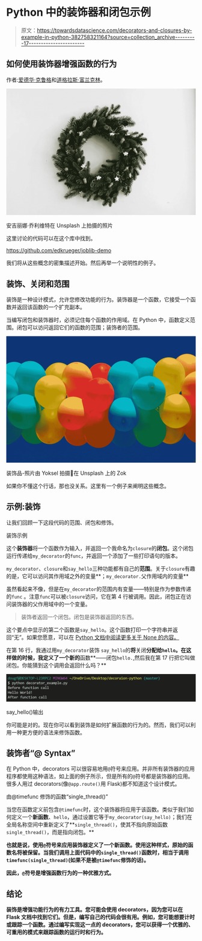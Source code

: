 # Python 中的装饰器和闭包示例

> 原文：<https://towardsdatascience.com/decorators-and-closures-by-example-in-python-382758321164?source=collection_archive---------17----------------------->

## 如何使用装饰器增强函数的行为

作者:[爱德华·克鲁格](https://www.linkedin.com/in/edkrueger/)和[道格拉斯·富兰克林](https://www.linkedin.com/in/douglas-franklin-1a3a2aa3/)。

![](img/266e9eb412a786470b91f4cd4796b6af.png)

安吉丽娜·乔利维特在 Unsplash 上拍摄的照片

这里讨论的代码可以在这个库中找到。

<https://github.com/edkrueger/joblib-demo>  

我们将从这些概念的密集描述开始。然后再举一个说明性的例子。

## 装饰、关闭和范围

装饰是一种设计模式，允许您修改功能的行为。装饰器是一个函数，它接受一个函数并返回该函数的一个扩充副本。

当编写闭包和装饰器时，必须记住每个函数的作用域。在 Python 中，函数定义范围。闭包可以访问返回它们的函数的范围；装饰者的范围。

![](img/36e898435ab0e51e35bea0838992f427.png)

装饰品-照片由 Yoksel 拍摄🌿在 Unsplash 上的 Zok

如果你不懂这个行话，那也没关系。这里有一个例子来阐明这些概念。

## 示例:装饰

让我们回顾一下这段代码的范围、闭包和修饰。

装饰示例

这个**装饰器**将一个函数作为输入，并返回一个我命名为`closure`的**闭包**。这个闭包运行传递给`my_decorator`的`func`，并返回一个添加了一些打印语句的版本。

`my_decorator`、`closure`和`say_hello`三种功能都有自己的**范围**。关于`closure`有趣的是，它可以访问其作用域之外的变量**；`my_decorator.`父作用域内的变量**

虽然看起来不像，但是在`my_decorator`的范围内有变量——特别是作为参数传递的`func` 。注意`func`可以被`closure`访问，它在第 4 行被调用。因此，闭包正在访问装饰器的父作用域中的一个变量。

> 装饰者返回一个闭包。闭包是装饰器返回的东西。

这个要点中显示的第二个函数是`say_hello`。这个函数打印一个字符串并返回“无”。如果您愿意，可以在 [Python 文档中阅读更多关于 None 的内容。](https://docs.python.org/3/library/constants.html)

在第 16 行，我通过用`my_decorator`装饰 `say_hello`的**将**关闭**分配给`hello`。在这样做的时候，我定义了一个新的**函数**——闭包`hello.`,然后我在第 17 行把它叫做闭包。你能猜到这个调用会返回什么吗？**

![](img/53b255ba1a0ad0c45c29d81ea48a618a.png)

say_hello()输出

你可能是对的。现在你可以看到装饰是如何扩展函数的行为的。然而，我们可以利用一种更方便的语法来修饰函数。

## 装饰者“@ Syntax”

在 Python 中，decorators 可以很容易地用`@`符号来应用。并非所有装饰器的应用程序都使用这种语法，如上面的例子所示，但是所有的`@`符号都是装饰器的应用。很多人用过 decorators(像`@app.route()`用 Flask)都不知道这个设计模式。

由@timefunc 修饰的函数“single_thread()”

当您在函数定义前包含`@timefunc`时，这个装饰器将应用于该函数。类似于我们如何定义一个**新函数**、`hello`，通过设置它等于`my_decorator(say_hello)`；我们在全局名称空间中重新定义了**`single_thread()`，使其不指向原始函数`single_thread()`，而是指向闭包。**

**也就是说，使用`@`符号来应用装饰器定义了一个新函数。使用这种样式，原始的函数名将被保留。当我们调用上面代码中的`single_thread()`函数时，相当于调用`timefunc(single_thread)`(如果不是被`@timefunc`修饰的话)。**

**因此，`@`符号是增强函数行为的一种优雅方式。**

## **结论**

**装饰是增强功能行为的有力工具。您可能会使用 decorators，因为您可以在 Flask 文档中找到它们。但是，编写自己的代码会很有用。例如，您可能想要计时或跟踪一个函数。通过编写实现这一点的 decorators，您可以获得一个优雅的、可重用的模式来跟踪函数的运行时和行为。**